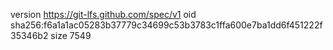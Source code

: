 version https://git-lfs.github.com/spec/v1
oid sha256:f6a1a1ac05283b37779c34699c53b3783c1ffa600e7ba1dd6f451222f35346b2
size 7549
